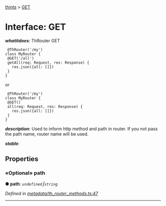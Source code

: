 [thints](../README.md) > [GET](../interfaces/get.md)



# Interface: GET

*__whatitdoes__*: ThRouter GET

     @ThRouter('/my')
    class MyRouter {
     @GET('/all')
     getAll(req: Request, res: Response) {
       res.json({all: []})
     }
    }

or

     @ThRouter('/my')
    class MyRouter {
     @GET()
     all(req: Request, res: Response) {
       res.json({all: []})
     }
    }

*__description__*: Used to inform http method and path in router. If you not pass the path name, router name will be used.

*__stable__*: 



## Properties
<a id="path"></a>

### «Optional» path

**●  path**:  *`undefined`⎮`string`* 

*Defined in [metadata/th_router_methods.ts:47](https://github.com/digitalinfluencers/ThinTS/blob/5ec022b/src/metadata/th_router_methods.ts#L47)*





___


